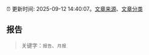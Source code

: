 :alarm_clock: 更新时间: 2025-09-12 14:40:07。[文章来源](/README.md)、[文章分类](/TAGS.md)

## 报告


> 关键字：`报告`、`月报`



